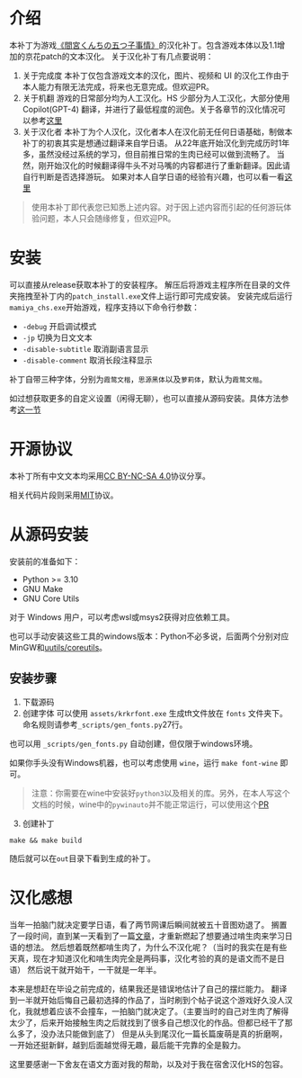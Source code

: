 # 介绍
本补丁为游戏[《間宮くんちの五つ子事情》](http://www.cuffs-cube.jp/products/mamiya/)的汉化补丁。包含游戏本体以及1.1增加的京花patch的文本汉化。
关于汉化补丁有几点要说明：
1. 关于完成度
本补丁仅包含游戏文本的汉化，图片、视频和 UI 的汉化工作由于本人能力有限无法完成，将来也无意完成。但欢迎PR。
1. 关于机翻
游戏的日常部分均为人工汉化。HS 少部分为人工汉化，大部分使用 Copilot(GPT-4) 翻译，并进行了最低程度的润色。关于各章节的汉化情况可以参考[这里](./NOTE.md#游戏进度)
1. 关于汉化者
本补丁为个人汉化，汉化者本人在汉化前无任何日语基础，制做本补丁的初衷其实是想通过翻译来自学日语。
从22年底开始汉化到完成历时1年多，虽然没经过系统的学习，但目前推日常的生肉已经可以做到流畅了。
当然，刚开始汉化的时候翻译得牛头不对马嘴的内容都进行了重新翻译。因此请自行判断是否选择游玩。
如果对本人自学日语的经验有兴趣，也可以看一看[这里](./EXP.md)

> 使用本补丁即代表您已知悉上述内容。对于因上述内容而引起的任何游玩体验问题，本人只会随缘修复，但欢迎PR。

# 安装
可以直接从release获取本补丁的安装程序。
解压后将游戏主程序所在目录的文件夹拖拽至补丁内的`patch_install.exe`文件上运行即可完成安装。
安装完成后运行`mamiya_chs.exe`开始游戏，程序支持以下命令行参数：
- `-debug` 开启调试模式
- `-jp` 切换为日文文本
- `-disable-subtitle` 取消副语言显示
- `-disable-comment` 取消长段注释显示

补丁自带三种字体，分别为`霞鹜文楷`，`思源黑体`以及`萝莉体`，默认为`霞鹜文楷`。

如过想获取更多的自定义设置（闲得无聊），也可以直接从源码安装。具体方法参考[这一节](#从源码安装)

# 开源协议
本补丁所有中文文本均采用[CC BY-NC-SA 4.0](https://creativecommons.org/licenses/by-nc-sa/4.0/)协议分享。

相关代码片段则采用[MIT](https://opensource.org/licenses/MIT)协议。

# 从源码安装
安装前的准备如下：
- Python >= 3.10
- GNU Make
- GNU Core Utils

对于 Windows 用户，可以考虑wsl或msys2获得对应依赖工具。

也可以手动安装这些工具的windows版本：Python不必多说，后面两个分别对应MinGW和[uutils/coreutils](https://github.com/uutils/coreutils)。

## 安装步骤
1. 下载源码
2. 创建字体
可以使用 `assets/krkrfont.exe` 生成tft文件放在 `fonts` 文件夹下。命名规则请参考`_scripts/gen_fonts.py`27行。

也可以用 `_scripts/gen_fonts.py` 自动创建，但仅限于windows环境。

如果你手头没有Windows机器，也可以考虑使用 `wine`，运行 `make font-wine` 即可。
> 注意：你需要在wine中安装好`python3`以及相关的库。另外，在本人写这个文档的时候，wine中的`pywinauto`并不能正常运行，可以使用这个[PR](https://github.com/pywinauto/pywinauto/pull/1325)

3. 创建补丁
```
make && make build
```

随后就可以在`out`目录下看到生成的补丁。

# 汉化感想
当年一拍脑门就决定要学日语，看了两节网课后瞬间就被五十音图劝退了。
搁置了一段时间，直到某一天看到了一篇[文章](https://www.bilibili.com/read/cv197917)，才重新燃起了想要通过啃生肉来学习日语的想法。
然后想着既然都啃生肉了，为什么不汉化呢？（当时的我实在是有些天真，现在才知道汉化和啃生肉完全是两码事，汉化考验的真的是语文而不是日语）
然后说干就开始干，一干就是一年半。

本来是想赶在毕设之前完成的，结果我还是错误地估计了自己的摆烂能力。
翻译到一半就开始后悔自己最初选择的作品了，当时刷到个帖子说这个游戏好久没人汉化，我就想着应该不会撞车，一拍脑门就决定了。（主要当时的自己对生肉了解得太少了，后来开始接触生肉之后就找到了很多自己想汉化的作品。但都已经干了那么多了，没办法只能做到底了）
但是从头到尾汉化一篇长篇废萌是真的折磨啊，一开始还挺新鲜，越到后面越觉得无趣，最后能干完靠的全是毅力。

这里要感谢一下舍友在语文方面对我的帮助，以及对于我在宿舍汉化HS的包容。